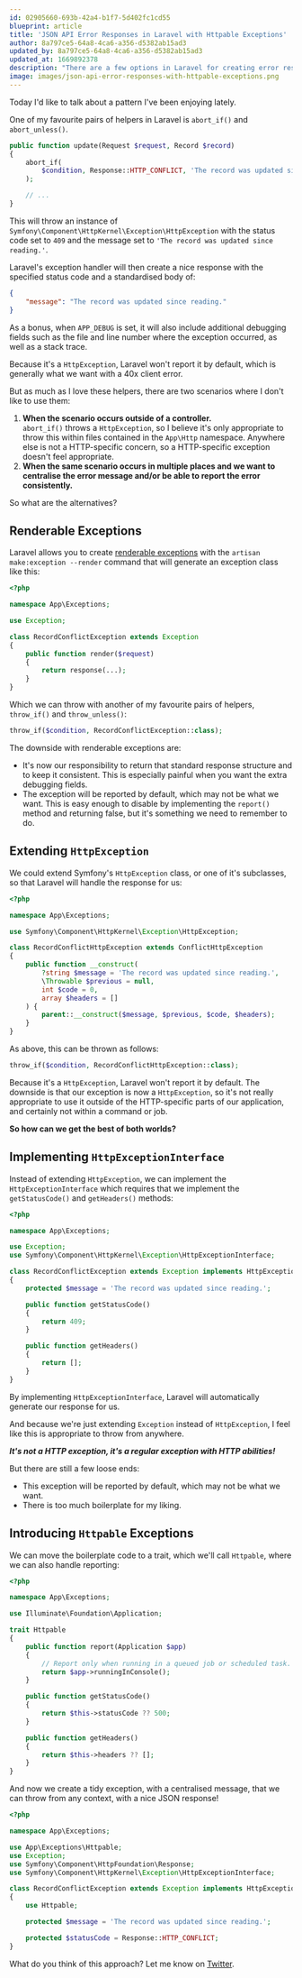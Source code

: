 ```yaml
---
id: 02905660-693b-42a4-b1f7-5d402fc1cd55
blueprint: article
title: 'JSON API Error Responses in Laravel with Httpable Exceptions'
author: 8a797ce5-64a8-4ca6-a356-d5382ab15ad3
updated_by: 8a797ce5-64a8-4ca6-a356-d5382ab15ad3
updated_at: 1669892378
description: "There are a few options in Laravel for creating error responses, but I'd like to propose an alternative approach that I've been enjoying lately."
image: images/json-api-error-responses-with-httpable-exceptions.png
---
```

Today I'd like to talk about a pattern I've been enjoying lately.

One of my favourite pairs of helpers in Laravel is `abort_if()` and `abort_unless()`.

```php
public function update(Request $request, Record $record)
{
    abort_if(
        $condition, Response::HTTP_CONFLICT, 'The record was updated since reading.'
    );

    // ...
}
```

This will throw an instance of `Symfony\Component\HttpKernel\Exception\HttpException` with the status code set to `409` and the message set to `'The record was updated since reading.'`.

Laravel's exception handler will then create a nice response with the specified status code and a standardised body of:

```json
{
    "message": "The record was updated since reading."
}
```

As a bonus, when `APP_DEBUG` is set, it will also include additional debugging fields such as the file and line number where the exception occurred, as well as a stack trace.

Because it's a `HttpException`, Laravel won't report it by default, which is generally what we want with a 40x client error.

But as much as I love these helpers, there are two scenarios where I don't like to use them:

1. **When the scenario occurs outside of a controller.**  
  `abort_if()` throws a `HttpException`, so I believe it's only appropriate to throw this within files contained in the `App\Http` namespace. Anywhere else is not a HTTP-specific concern, so a HTTP-specific exception doesn't feel appropriate.
2. **When the same scenario occurs in multiple places and we want to centralise the error message and/or be able to report the error consistently.**

So what are the alternatives?

## Renderable Exceptions

Laravel allows you to create [renderable exceptions](https://laravel.com/docs/8.x/errors#renderable-exceptions) with the `artisan make:exception --render` command that will generate an exception class like this:

```php
<?php

namespace App\Exceptions;

use Exception;

class RecordConflictException extends Exception
{
    public function render($request)
    {
        return response(...);
    }
}
```

Which we can throw with another of my favourite pairs of helpers, `throw_if()` and `throw_unless()`:

```php
throw_if($condition, RecordConflictException::class);
```

The downside with renderable exceptions are:

* It's now our responsibility to return that standard response structure and to keep it consistent. This is especially painful when you want the extra debugging fields.
* The exception will be reported by default, which may not be what we want. This is easy enough to disable by implementing the `report()` method and returning false, but it's something we need to remember to do.

## Extending `HttpException`

We could extend Symfony's `HttpException` class, or one of it's subclasses, so that Laravel will handle the response for us:

```php
<?php

namespace App\Exceptions;

use Symfony\Component\HttpKernel\Exception\HttpException;

class RecordConflictHttpException extends ConflictHttpException
{
    public function __construct(
        ?string $message = 'The record was updated since reading.',
        \Throwable $previous = null,
        int $code = 0,
        array $headers = []
    ) {
        parent::__construct($message, $previous, $code, $headers);
    }
}
```

As above, this can be thrown as follows:

```php
throw_if($condition, RecordConflictHttpException::class);
```

Because it's a `HttpException`, Laravel won't report it by default. The downside is that our exception is now a `HttpException`, so it's not really appropriate to use it outside of the HTTP-specific parts of our application, and certainly not within a command or job.

**So how can we get the best of both worlds?**

## Implementing `HttpExceptionInterface`

Instead of extending `HttpException`, we can implement the `HttpExceptionInterface` which requires that we implement the `getStatusCode()` and `getHeaders()` methods:

```php
<?php

namespace App\Exceptions;

use Exception;
use Symfony\Component\HttpKernel\Exception\HttpExceptionInterface;

class RecordConflictException extends Exception implements HttpExceptionInterface
{
    protected $message = 'The record was updated since reading.';

    public function getStatusCode()
    {
        return 409;
    }

    public function getHeaders()
    {
        return [];
    }
}
```

By implementing `HttpExceptionInterface`, Laravel will automatically generate our response for us.

And because we're just extending `Exception` instead of `HttpException`, I feel like this is appropriate to throw from anywhere.

***It's not a HTTP exception, it's a regular exception with HTTP abilities!***

But there are still a few loose ends:

* This exception will be reported by default, which may not be what we want.
* There is too much boilerplate for my liking.

## Introducing `Httpable` Exceptions

We can move the boilerplate code to a trait, which we'll call `Httpable`, where we can also handle reporting:

```php
<?php

namespace App\Exceptions;

use Illuminate\Foundation\Application;

trait Httpable
{
    public function report(Application $app)
    {
        // Report only when running in a queued job or scheduled task.
        return $app->runningInConsole();
    }

    public function getStatusCode()
    {
        return $this->statusCode ?? 500;
    }

    public function getHeaders()
    {
        return $this->headers ?? [];
    }
}
```

And now we create a tidy exception, with a centralised message, that we can throw from any context, with a nice JSON response!

```php
<?php

namespace App\Exceptions;

use App\Exceptions\Httpable;
use Exception;
use Symfony\Component\HttpFoundation\Response;
use Symfony\Component\HttpKernel\Exception\HttpExceptionInterface;

class RecordConflictException extends Exception implements HttpExceptionInterface
{
    use Httpable;

    protected $message = 'The record was updated since reading.';

    protected $statusCode = Response::HTTP_CONFLICT;
}
```

What do you think of this approach? Let me know on <a href="https://twitter.com/jessarchercodes">Twitter</a>.